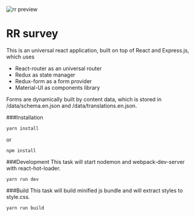 ![rr preview](https://zippy.gfycat.com/IdenticalAmusedIvorybackedwoodswallow.gif)

# RR survey
This is an universal react application, built on top of React and Express.js, which uses
* React-router as an universal router
* Redux as state manager
* Redux-form as a form provider
* Material-UI as components library

Forms are dynamically built by content data, which is stored in /data/schema.en.json and /data/translations.en.json.

###Installation

```
yarn install
```

or 

```
npm install
```

###Development
This task will start nodemon and webpack-dev-server with react-hot-loader.
```
yarn run dev
```

###Build
This task will build minified js bundle and will extract styles to style.css.
```
yarn run build
```